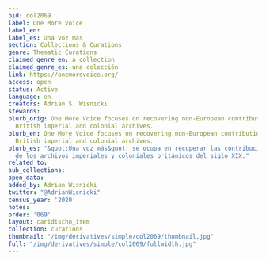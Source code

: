 ```yaml
---
pid: col2069
label: One More Voice
label_en:
label_es: Una voz más
section: Collections & Curations
genre: Thematic Curations
claimed_genre_en: a collection
claimed_genre_es: una colección
link: https://onemorevoice.org/
access: open
status: Active
language: en
creators: Adrian S. Wisnicki
stewards:
blurb_orig: One More Voice focuses on recovering non-European contributions from nineteenth-century
  British imperial and colonial archives.
blurb_en: One More Voice focuses on recovering non-European contributions from nineteenth-century
  British imperial and colonial archives.
blurb_es: "&quot;Una voz más&quot; se ocupa en recuperar las contribuciones no-europeas
  de los archivos imperiales y coloniales británicos del siglo XIX."
related_to:
sub_collections:
open_data:
added_by: Adrian Wisnicki
twitter: "@AdrianWisnicki"
census_year: '2020'
notes:
order: '069'
layout: caridischo_item
collection: curations
thumbnail: "/img/derivatives/simple/col2069/thumbnail.jpg"
full: "/img/derivatives/simple/col2069/fullwidth.jpg"
---
```


